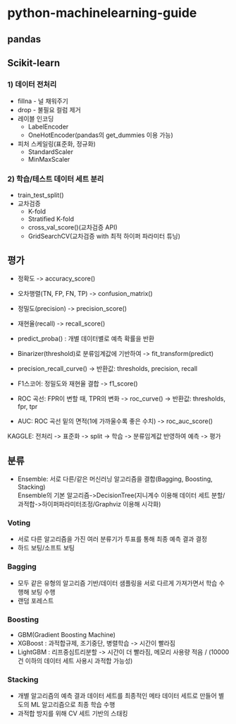 # python-machinelearning-guide
## pandas
## Scikit-learn

### 1) 데이터 전처리
* fillna - 널 채워주기
* drop - 불필요 컬럼 제거
* 레이블 인코딩
  - LabelEncoder
  - OneHotEncoder(pandas의 get_dummies 이용 가능)
* 피처 스케일링(표준화, 정규화)
  - StandardScaler
  - MinMaxScaler

### 2) 학습/테스트 데이터 세트 분리
* train_test_split()
* 교차검증
  - K-fold
  - Stratified K-fold
  - cross_val_score()(교차검증 API)
  - GridSearchCV(교차검증 with 최적 하이퍼 파라미터 튜닝)
 
## 평가
* 정확도 -> accuracy_score()
* 오차행렬(TN, FP, FN, TP) -> confusion_matrix()
* 정밀도(precision) -> precision_score()
* 재현율(recall) -> recall_score()
* predict_proba() : 개별 데이터별로 예측 확률을 반환
* Binarizer(threshold)로 분류임계값에 기반하여 -> fit_transform(predict)
* precision_recall_curve() -> 반환값: thresholds, precision, recall

* F1스코어: 정밀도와 재현율 결합 -> f1_score()
* ROC 곡선: FPR이 변할 때, TPR의 변화 -> roc_curve() -> 반환값: thresholds, fpr, tpr
* AUC: ROC 곡선 밑의 면적(1에 가까울수록 좋은 수치) -> roc_auc_score()

KAGGLE: 전처리 -> 표준화 -> split -> 학습 -> 분류임계값 반영하여 예측 -> 평가

## 분류
* Ensemble: 서로 다른/같은 머신러닝 알고리즘을 결합(Bagging, Boosting, Stacking)<br/>
Ensemble의 기본 알고리즘->DecisionTree(지니계수 이용해 데이터 세트 분할/과적합->하이퍼파라미터조정/Graphviz 이용해 시각화)
### Voting
* 서로 다른 알고리즘을 가진 여러 분류기가 투표를 통해 최종 예측 결과 결정
* 하드 보팅/소프트 보팅
### Bagging
* 모두 같은 유형의 알고리즘 기반/데이터 샘플링을 서로 다르게 가져가면서 학습 수행해 보팅 수행
* 랜덤 포레스트
### Boosting 
* GBM(Gradient Boosting Machine)
* XGBoost : 과적합규제, 조기중단, 병렬학습 -> 시간이 빨라짐
* LightGBM : 리프중심트리분할 -> 시간이 더 빨라짐, 메모리 사용량 적음 / (10000건 이하의 데이터 세트 사용시 과적합 가능성)
### Stacking
* 개별 알고리즘의 예측 결과 데이터 세트를 최종적인 메타 데이터 세트로 만들어 별도의 ML 알고리즘으로 최종 학습 수행
* 과적합 방지를 위해 CV 세트 기반의 스태킹
